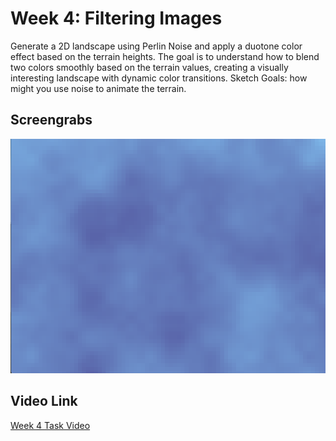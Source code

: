 <h1>Week 4: Filtering Images</h1>

Generate a 2D landscape using Perlin Noise and apply a duotone color effect based on the terrain heights. The goal is to understand how to blend two colors smoothly based on the terrain values, creating a visually interesting landscape with dynamic color transitions.
Sketch Goals: how might you use noise to animate the terrain.

<h2>Screengrabs</h2>
<img src="Week 4 Task Perlin Noise.png" alt="Week 4 Task Screengrab">

<h2>Video Link</h2>

<a href="https://drive.google.com/drive/folders/1T75eRaoRypi-Tr0rzOrSzOxzqg6Timwb?usp=sharing">Week 4 Task Video</a>
